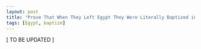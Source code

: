 ```yaml
---
layout: post
title: "Prove That When They Left Egypt They Were Literally Baptized in the Red See and That It's Not Just a \"Picture\" of Baptism"
tags: [Egypt, baptize]
---
```


\[ TO BE UPDATED \]

<!--
- 1 Cor. 10:2
- Exo. 14
    - vv. 13 mentioned the salvation of Jehovah, which is Jesus
    - vv. 19 literally said they were 'baptized' into the cloud, which is the Spirit
-->
